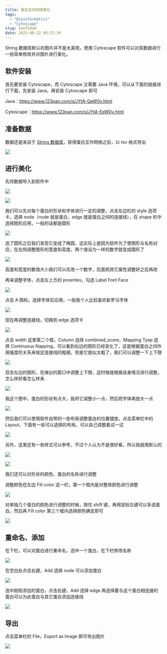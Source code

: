 ```yaml
---
title: 蛋白互作网络美化
tags:
  - "Bioinformatics"
  - "Cytoscape"
slug: 2eef5da0
date: 2023-06-22 09:37:39
---
```


String 数据库默认的图片并不是太美观，使用 Cytoscape 软件可以对其数据进行一些简单修改并对图片进行美化。

<!--more-->

## 软件安装

首先要安装 Cytoscape，而 Cytoscape 又需要 Java 环境，可以从下面的链接进行下载，先安装 Java，再安装 Cytoscape 即可

Java：https://www.123pan.com/s/JYtA-QeW0v.html

Cytoscape：https://www.123pan.com/s/JYtA-EeW0v.html

## 准备数据

数据还是来自于 [String 数据库](https://cn.string-db.org/cgi/input?sessionId=bT1CE6WmOKVU&input_page_show_search=on)，获得蛋白互作网络之后，以 tsv 格式导出

![](https://cdn.jsdelivr.net/gh/yuanj82/static/blog/20230622085919.png)

## 进行美化

先将数据导入到软件中

![](https://cdn.jsdelivr.net/gh/yuanj82/static/blog/20230622090044.png)

![](https://cdn.jsdelivr.net/gh/yuanj82/static/blog/20230622090204.png)

我们可以先对每个蛋白的形状和字体进行一定的调整，点击左边栏的 style 选项卡，选择 node（node 就是蛋白，edge 就是蛋白之间的连接线），在 shape 栏中选择图形应用，一般的话都是圆形

![](https://cdn.jsdelivr.net/gh/yuanj82/static/blog/20230622090329.png)

选了圆形之后我们发现它变成了椭圆，这实际上是因为软件为了使图形与名称对应，在左侧调整图形的宽度和高度，两个值设为一样的数字就变成圆形了

![](https://cdn.jsdelivr.net/gh/yuanj82/static/blog/20230622090824.png)

高度和宽度的数值大小我们可以先改一个数字，后面把其它属性调整好之后再改

再来调整字体，点击左上方的 proerites，勾选 Label Font Face

![](https://cdn.jsdelivr.net/gh/yuanj82/static/blog/20230622091054.png)

点击 A 图标，选择字体后应用，一般我个人比较喜欢新罗马字体

![](https://cdn.jsdelivr.net/gh/yuanj82/static/blog/20230622091207.png)

现在再调整连接线，切换到 edge 选项卡

![](https://cdn.jsdelivr.net/gh/yuanj82/static/blog/20230622091403.png)

点击 width 这里第二个框，Column 选择 combined_score，Mapping Tyep 选择 Continuous Napping，可以看到右边的图形已经变化了，这是根据蛋白之间作用强度的关系来规定连接线的粗细，但是它貌似太粗了，我们可以调整一下上下限

![](https://cdn.jsdelivr.net/gh/yuanj82/static/blog/20230622091525.png)

双击左边的图形，在弹出的窗口中调整上下限，这时候就根据自身情况进行调整，怎么样好看怎么样来

![](https://cdn.jsdelivr.net/gh/yuanj82/static/blog/20230622091858.png)

我这个图中，蛋白的形状有点大，我将它调整小一点，然后把字体再放大一点

![](https://cdn.jsdelivr.net/gh/yuanj82/static/blog/20230622092111.png)

然后我们可以使用软件自带的一些布局调整蛋白的位置摆放，点击菜单栏中的 Layout，下面有一些可以选择的布局，可以自己调整着试一试

![](https://cdn.jsdelivr.net/gh/yuanj82/static/blog/20230622092229.png)

另外，这里还有一些样式可以参考，不过个人认为不是很好看，所以我就用默认的

![](https://cdn.jsdelivr.net/gh/yuanj82/static/blog/20230622092402.png)

![](https://cdn.jsdelivr.net/gh/yuanj82/static/blog/20230622092414.png)

我们还可以对形状的颜色、蛋白的名称进行调整

调整颜色在左边 Fill color 这一栏，第一个框内是对整体颜色进行调整

![](https://cdn.jsdelivr.net/gh/yuanj82/static/blog/20230622092552.png)

对单独几个蛋白的颜色进行调整的时候，按住 shift 键，再用鼠标左键可以多选蛋白，然后再 Fill color 第三个框内选择颜色确定即可

![](https://cdn.jsdelivr.net/gh/yuanj82/static/blog/20230622092817.png)

## 重命名、添加

在下栏，可以对蛋白进行重命名，选中一个蛋白，在下栏修改名称

![](https://cdn.jsdelivr.net/gh/yuanj82/static/blog/20230622092939.png)

在空白处点击右键，Add 选择 node 可以添加蛋白

![](https://cdn.jsdelivr.net/gh/yuanj82/static/blog/20230622093132.png)

选中刚刚添加的蛋白，点击右键，Add 选择 edge 再选择要与这个蛋白相连接的蛋白可以为此蛋白与其它蛋白添加连接线

![](https://cdn.jsdelivr.net/gh/yuanj82/static/blog/20230622093213.png)

## 导出

点击菜单栏的 File，Export as Image 即可导出图片

![](https://cdn.jsdelivr.net/gh/yuanj82/static/blog/20230622093412.png)
